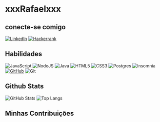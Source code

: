 # xxxRafaelxxx

## conecte-se comigo
[![LinkedIn](https://img.shields.io/badge/LinkedIn-000?style=for-the-badge&logo=linkedin&logoColor=0E76A8)](https://www.linkedin.com/in/rafael-santos-25b9751ba/) 	[![Hackerrank](https://img.shields.io/badge/-Hackerrank-2EC866?style=for-the-badge&logo=HackerRank&logoColor=white)](https://www.hackerrank.com/rafic_santos?hr_r=1) 
## Habilidades
![JavaScript](https://img.shields.io/badge/JavaScript-000?style=for-the-badge&logo=javascript) ![NodeJS](https://img.shields.io/badge/node.js-6DA55F?style=for-the-badge&logo=node.js&logoColor=white) 	![Java](https://img.shields.io/badge/java-%23ED8B00.svg?style=for-the-badge&logo=openjdk&logoColor=white) ![HTML5](https://img.shields.io/badge/html5-%23E34F26.svg?style=for-the-badge&logo=html5&logoColor=white) 	  ![CSS3](https://img.shields.io/badge/css3-%231572B6.svg?style=for-the-badge&logo=css3&logoColor=white) ![Postgres](https://img.shields.io/badge/postgres-%23316192.svg?style=for-the-badge&logo=postgresql&logoColor=white) 	![Insomnia](https://img.shields.io/badge/Insomnia-black?style=for-the-badge&logo=insomnia&logoColor=5849BE) [![GitHub](https://img.shields.io/badge/github-%23121011.svg?style=for-the-badge&logo=github&logoColor=white)](https://github.com/xxxRafaelxxx) ![Git](https://img.shields.io/badge/git-%23F05033.svg?style=for-the-badge&logo=git&logoColor=white)

## Github Stats
![GitHub Stats](https://github-readme-stats.vercel.app/api?username=xxxRafaelxxx&theme=transparent&bg_color=000&border_color=30A3DC&show_icons=true&icon_color=30A3DC&title_color=E94D5F&text_color=FFF) 
![Top Langs](https://github-readme-stats-git-masterrstaa-rickstaa.vercel.app/api/top-langs/?username=xxxRafaelxxx&layout=compact&bg_color=000&border_color=30A3DC&title_color=E94D5F&text_color=FFF)
## Minhas Contribuições

##




